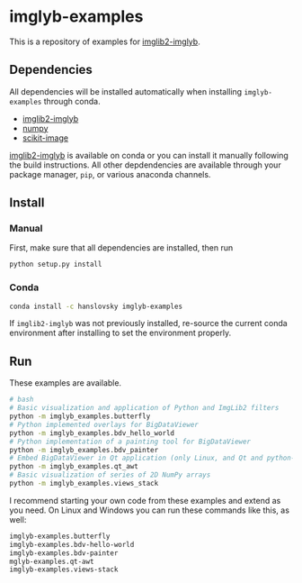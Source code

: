 # imglyb-examples

This is a repository of examples for [imglib2-imglyb](https://github.com/hanslovsky/imglib2-imglyb).

## Dependencies
All dependencies will be installed automatically when installing `imglyb-examples` through conda.
 - [imglib2-imglyb](https://github.com/hanslovsky/imglib2-imglyb)
 - [numpy](http://www.numpy.org)
 - [scikit-image](https://github.com/scikit-image/scikit-image)
 
[imglib2-imglyb](https://github.com/hanslovsky/imglib2-imglyb) is available on conda or you can install it manually following the build instructions. All other depdendencies are available through your package manager, `pip`, or various anaconda channels.

## Install

### Manual
First, make sure that all dependencies are installed, then run
```bash
python setup.py install
```

### Conda
```bash
conda install -c hanslovsky imglyb-examples
```
If `imglib2-imglyb` was not previously installed, re-source the current conda environment after installing to set the environment properly.

## Run
These examples are available.
```bash
# bash
# Basic visualization and application of Python and ImgLib2 filters
python -m imglyb_examples.butterfly
# Python implemented overlays for BigDataViewer
python -m imglyb_examples.bdv_hello_world
# Python implementation of a painting tool for BigDataViewer
python -m imglyb_examples.bdv_painter
# Embed BigDataViewer in Qt application (only Linux, and Qt and python-xlib dependencies)
python -m imglyb_examples.qt_awt
# Basic visualization of series of 2D NumPy arrays
python -m imglyb_examples.views_stack
```
I recommend starting your own code from these examples and extend as you need. On Linux and Windows you can run these commands like this, as well:
```bash
imglyb-examples.butterfly
imglyb-examples.bdv-hello-world
imglyb-examples.bdv-painter
mglyb-examples.qt-awt
imglyb-examples.views-stack
```
